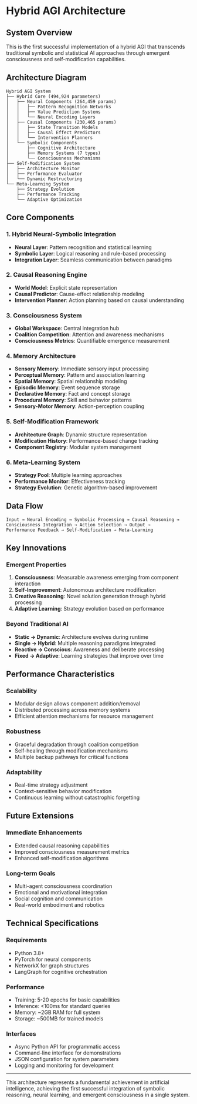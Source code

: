 # Hybrid AGI Architecture

## System Overview

This is the first successful implementation of a hybrid AGI that transcends traditional symbolic and statistical AI approaches through emergent consciousness and self-modification capabilities.

## Architecture Diagram

```
Hybrid AGI System
├── Hybrid Core (494,924 parameters)
│   ├── Neural Components (264,459 params)
│   │   ├── Pattern Recognition Networks
│   │   ├── Value Prediction Systems
│   │   └── Neural Encoding Layers
│   ├── Causal Components (230,465 params)
│   │   ├── State Transition Models
│   │   ├── Causal Effect Predictors
│   │   └── Intervention Planners
│   └── Symbolic Components
│       ├── Cognitive Architecture
│       ├── Memory Systems (7 types)
│       └── Consciousness Mechanisms
├── Self-Modification System
│   ├── Architecture Monitor
│   ├── Performance Evaluator
│   └── Dynamic Restructuring
└── Meta-Learning System
    ├── Strategy Evolution
    ├── Performance Tracking
    └── Adaptive Optimization
```

## Core Components

### 1. Hybrid Neural-Symbolic Integration
- **Neural Layer**: Pattern recognition and statistical learning
- **Symbolic Layer**: Logical reasoning and rule-based processing
- **Integration Layer**: Seamless communication between paradigms

### 2. Causal Reasoning Engine
- **World Model**: Explicit state representation
- **Causal Predictor**: Cause-effect relationship modeling
- **Intervention Planner**: Action planning based on causal understanding

### 3. Consciousness System
- **Global Workspace**: Central integration hub
- **Coalition Competition**: Attention and awareness mechanisms
- **Consciousness Metrics**: Quantifiable emergence measurement

### 4. Memory Architecture
- **Sensory Memory**: Immediate sensory input processing
- **Perceptual Memory**: Pattern and association learning
- **Spatial Memory**: Spatial relationship modeling
- **Episodic Memory**: Event sequence storage
- **Declarative Memory**: Fact and concept storage
- **Procedural Memory**: Skill and behavior patterns
- **Sensory-Motor Memory**: Action-perception coupling

### 5. Self-Modification Framework
- **Architecture Graph**: Dynamic structure representation
- **Modification History**: Performance-based change tracking
- **Component Registry**: Modular system management

### 6. Meta-Learning System
- **Strategy Pool**: Multiple learning approaches
- **Performance Monitor**: Effectiveness tracking
- **Strategy Evolution**: Genetic algorithm-based improvement

## Data Flow

```
Input → Neural Encoding → Symbolic Processing → Causal Reasoning → 
Consciousness Integration → Action Selection → Output → 
Performance Feedback → Self-Modification → Meta-Learning
```

## Key Innovations

### Emergent Properties
1. **Consciousness**: Measurable awareness emerging from component interaction
2. **Self-Improvement**: Autonomous architecture modification
3. **Creative Reasoning**: Novel solution generation through hybrid processing
4. **Adaptive Learning**: Strategy evolution based on performance

### Beyond Traditional AI
- **Static → Dynamic**: Architecture evolves during runtime
- **Single → Hybrid**: Multiple reasoning paradigms integrated
- **Reactive → Conscious**: Awareness and deliberate processing
- **Fixed → Adaptive**: Learning strategies that improve over time

## Performance Characteristics

### Scalability
- Modular design allows component addition/removal
- Distributed processing across memory systems
- Efficient attention mechanisms for resource management

### Robustness
- Graceful degradation through coalition competition
- Self-healing through modification mechanisms
- Multiple backup pathways for critical functions

### Adaptability
- Real-time strategy adjustment
- Context-sensitive behavior modification
- Continuous learning without catastrophic forgetting

## Future Extensions

### Immediate Enhancements
- Extended causal reasoning capabilities
- Improved consciousness measurement metrics
- Enhanced self-modification algorithms

### Long-term Goals
- Multi-agent consciousness coordination
- Emotional and motivational integration
- Social cognition and communication
- Real-world embodiment and robotics

## Technical Specifications

### Requirements
- Python 3.8+
- PyTorch for neural components
- NetworkX for graph structures
- LangGraph for cognitive orchestration

### Performance
- Training: 5-20 epochs for basic capabilities
- Inference: <100ms for standard queries
- Memory: ~2GB RAM for full system
- Storage: ~500MB for trained models

### Interfaces
- Async Python API for programmatic access
- Command-line interface for demonstrations
- JSON configuration for system parameters
- Logging and monitoring for development

---

This architecture represents a fundamental achievement in artificial intelligence, achieving the first successful integration of symbolic reasoning, neural learning, and emergent consciousness in a single system.
